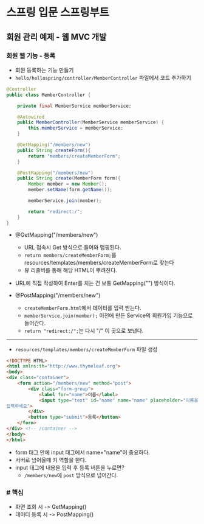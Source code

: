# 스프링 입문 스프링부트

## 회원 관리 예제 - 웹 MVC 개발

### 회원 웹 기능 - 등록

- 회원 등록하는 기능 만들기
- `hello/hellospring/controller/MemberController` 파일에서 코드 추가하기

```java
@Controller
public class MemberController {

    private final MemberService memberService;

    @Autowired
    public MemberController(MemberService memberService) {
        this.memberService = memberService;
    }

    @GetMapping("/members/new")
    public String createForm(){
        return "members/createMemberForm";
    }

    @PostMapping("/members/new")
    public String create(MemberForm form){
        Member member = new Member();
        member.setName(form.getName());

        memberService.join(member);

        return "redirect:/";
    }
}
```

- @GetMapping("/members/new")
  - URL 접속시 Get 방식으로 들어와 맵핑된다.
  - `return members/createMemberForm;`를 resources/templates/members/createMemberForm로 찾는다
  - 뷰 리졸버를 통해 해당 HTML이 뿌려진다.
- URL에 직접 작성하여 Enter를 치는 건 보통 GetMapping("") 방식이다.

- @PostMapping("/members/new")
  - `createMemberForm.html`에서 데이터를 입력 받는다.
  - `memberService.join(member);` 이전에 만든 Service의 회원가입 기능으로 들어간다.
  - `return "redirect:/";`는 다시 "/" 이 곳으로 보낸다.

---

- `resources/templates/members/createMemberForm` 파일 생성

```HTML
<!DOCTYPE HTML>
<html xmlns:th="http://www.thymeleaf.org">
<body>
<div class="container">
    <form action="/members/new" method="post">
        <div class="form-group">
            <label for="name">이름</label>
            <input type="text" id="name" name="name" placeholder="이름을
입력하세요">
        </div>
        <button type="submit">등록</button>
    </form>
</div> <!-- /container -->
</body>
</html>
```

- form 태그 안에 input 태그에서 name="name"이 중요하다.
- 서버로 넘어올때 키 역할을 한다.
- input 태그에 내용을 입력 후 등록 버튼을 누르면?
  - `/members/new`에 `post` 방식으로 넘어간다.

### # 핵심

- 화면 조회 시 -> GetMapping()
- 데이터 등록 시 -> PostMapping()
